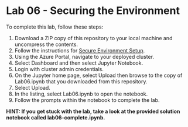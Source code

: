 # Lab 06 - Securing the Environment

To complete this lab, follow these steps:
1. Download a ZIP copy of this repository to your local machine and uncompress the contents.
1. Follow the instructions for [Secure Environment Setup](/Setup/Secure-Environment-Setup.md).
1. Using the Azure Portal, navigate to your deployed cluster.
1. Select Dashboard and then select Jupyter Notebook. 
1. Login with cluster admin credentials.
1. On the Jupyter home page, select Upload then browse to the copy of Lab06.ipynb that you downloaded from this repository. 
1. Select Upload.
1. In the listing, select Lab06.ipynb to open the notebook.
1. Follow the prompts within the notebook to complete the lab.

**HINT: If you get stuck with the lab, take a look at the provided solution notebook called lab06-complete.ipynb.**
